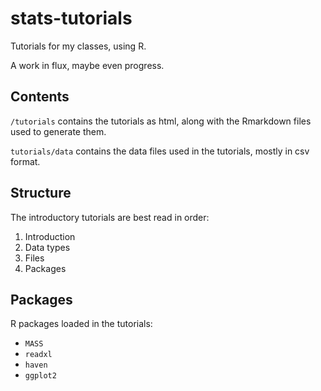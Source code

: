 # stats-tutorials

Tutorials for my classes, using R.

A work in flux, maybe even progress.

## Contents

`/tutorials` contains the tutorials as html, along with the Rmarkdown files used to generate them.

`tutorials/data` contains the data files used in the tutorials, mostly in csv format.

## Structure

The introductory tutorials are best read in order:

1. Introduction
2. Data types
3. Files
4. Packages

## Packages

R packages loaded in the tutorials:
* `MASS`
* `readxl`
* `haven`
* `ggplot2`
